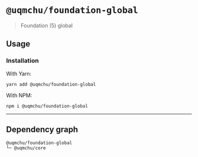 # `@uqmchu/foundation-global`

> Foundation (5) global

## Usage

### Installation

With Yarn:
```shell
yarn add @uqmchu/foundation-global
```

With NPM:
```shell
npm i @uqmchu/foundation-global
```

---

## Dependency graph

```shell
@uqmchu/foundation-global
└─ @uqmchu/core
```